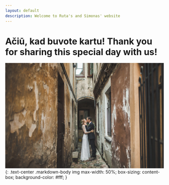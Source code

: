 ```yaml
---
layout: default
description: Welcome to Ruta's and Simonas' website
---
```

# [](#header-1) Ačiū, kad buvote kartu! Thank you for sharing this special day with us!

![Ruta & Simonas](/Simonas&Ruta_Wedding.jpg)
{: .text-center .markdown-body img max-width: 50%; box-sizing: content-box; background-color: #fff; }
